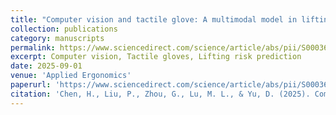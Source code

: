 ```yaml
---
title: "Computer vision and tactile glove: A multimodal model in lifting task risk assessment"
collection: publications
category: manuscripts
permalink: https://www.sciencedirect.com/science/article/abs/pii/S0003687025000493
excerpt: Computer vision, Tactile gloves, Lifting risk prediction
date: 2025-09-01
venue: 'Applied Ergonomics'
paperurl: 'https://www.sciencedirect.com/science/article/abs/pii/S0003687025000493'
citation: 'Chen, H., Liu, P., Zhou, G., Lu, M. L., & Yu, D. (2025). Computer vision and tactile glove: A multimodal model in lifting task risk assessment. Applied Ergonomics, 127, 104513.'
---
```

